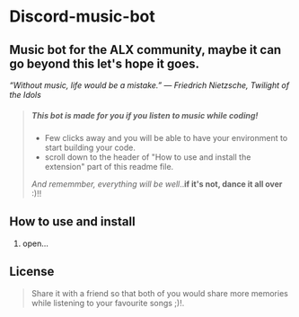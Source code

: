 # Discord-music-bot
Music bot for the ALX community, maybe it can go beyond this
let's hope it goes.
---
*“Without music, life would be a mistake.”
― Friedrich Nietzsche, Twilight of the Idols*
> ##### This bot is made for you if you listen to music while coding!
>
> - Few clicks away and you will be able to have your environment to start building your code.
> - scroll down to the header of "How to use and install the extension" part of this readme file.
>
>  *And rememmber, everything will be well*..**if it's not, dance it all over** :)!!
>
## How to use and install
<ol>
  <li>
    open...
  </li>
</ol>
<h2>License</h2>

> Share it with  a friend
> so that both of you would share more memories while listening to your favourite songs ;)!.

